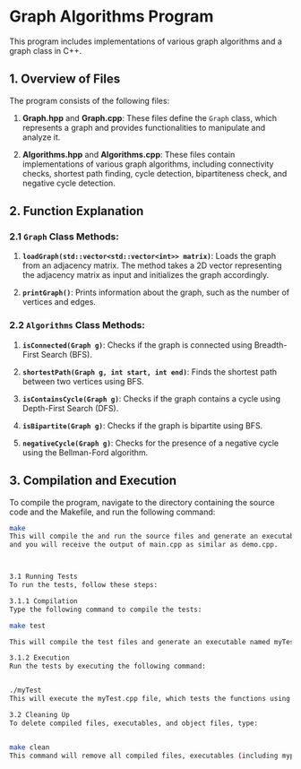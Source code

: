 # Graph Algorithms Program

This program includes implementations of various graph algorithms and a graph class in C++.

## 1. Overview of Files

The program consists of the following files:

1. **Graph.hpp** and **Graph.cpp**: These files define the `Graph` class, which represents a graph and provides functionalities to manipulate and analyze it.

2. **Algorithms.hpp** and **Algorithms.cpp**: These files contain implementations of various graph algorithms, including connectivity checks, shortest path finding, cycle detection, bipartiteness check, and negative cycle detection.

## 2. Function Explanation

### 2.1 `Graph` Class Methods:

1. **`loadGraph(std::vector<std::vector<int>> matrix)`**: Loads the graph from an adjacency matrix. The method takes a 2D vector representing the adjacency matrix as input and initializes the graph accordingly.

2. **`printGraph()`**: Prints information about the graph, such as the number of vertices and edges.

### 2.2 `Algorithms` Class Methods:

1. **`isConnected(Graph g)`**: Checks if the graph is connected using Breadth-First Search (BFS).

2. **`shortestPath(Graph g, int start, int end)`**: Finds the shortest path between two vertices using BFS.

3. **`isContainsCycle(Graph g)`**: Checks if the graph contains a cycle using Depth-First Search (DFS).

4. **`isBipartite(Graph g)`**: Checks if the graph is bipartite using BFS.

5. **`negativeCycle(Graph g)`**: Checks for the presence of a negative cycle using the Bellman-Ford algorithm.

## 3. Compilation and Execution


To compile the program, navigate to the directory containing the source code and the Makefile, and run the following command:

```bash
make
This will compile the and run the source files and generate an executable named main.
and you will receive the output of main.cpp as similar as demo.cpp.



3.1 Running Tests
To run the tests, follow these steps:

3.1.1 Compilation
Type the following command to compile the tests:

make test

This will compile the test files and generate an executable named myTest.

3.1.2 Execution
Run the tests by executing the following command:


./myTest
This will execute the myTest.cpp file, which tests the functions using DocTest.

3.2 Cleaning Up
To delete compiled files, executables, and object files, type:


make clean
This command will remove all compiled files, executables (including myprogram and myTest), and object files from the directory.

